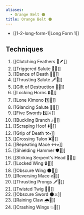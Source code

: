 ```yaml
---
aliases:
  - Orange Belt 🟠
title: Orange Belt 🟠
---
```

- [[1-2-long-form-1|Long Form 1]]
## Techniques

1. [[Clutching Feathers 👐🪶]]
2. [[Triggered Salute 🔫🫡]]
3. [[Dance of Death 💃💀]]
4. [[Thrusting Salute 🗡️🫡]]
5. [[Gift of Destruction 🎁💥]]
6. [[Locking Horns 🔒🦌]]
7. [[Lone Kimono 1️⃣👘]]
8. [[Glancing Salute 👀🫡]]
9. [[Five Swords 5️⃣⚔️]]
10. [[Buckling Branch ⤴️🌳]]
11. [[Scraping Hoof ⬇️🐎]]
12. [[Grip of Death ⚒️💀]]
13. [[Crossing Talon ❌🦅]]
14. [[Repeating Mace ↔️✊]]
15. [[Shielding Hammer 🛡️🔨]]
16. [[Striking Serpent's Head 🎳🐍]]
17. [[Locked Wing 🔒🪽]]
18. [[Obscure Wing 🌑🪽]]
19. [[Reversing Mace ✊🔄]]
20. [[Thrusting Prongs 🗡️🍴]]
21. [[Twisted Twig 🔀🌿]]
22. [[Obscure Sword 🌑⚔️]]
23. [[Raining Claw 🌧️🐯]]
24. [[Crashing Wings 💥🪽]]
